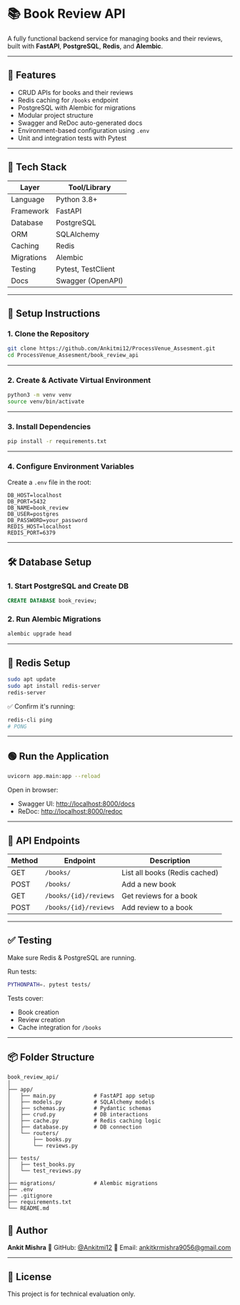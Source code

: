 # 📚 Book Review API

A fully functional backend service for managing books and their reviews, built with **FastAPI**, **PostgreSQL**, **Redis**, and **Alembic**.

---

## 🚀 Features

- CRUD APIs for books and their reviews  
- Redis caching for `/books` endpoint  
- PostgreSQL with Alembic for migrations  
- Modular project structure  
- Swagger and ReDoc auto-generated docs  
- Environment-based configuration using `.env`  
- Unit and integration tests with Pytest  

---

## 🧱 Tech Stack

| Layer      | Tool/Library       |
|------------|--------------------|
| Language   | Python 3.8+        |
| Framework  | FastAPI            |
| Database   | PostgreSQL         |
| ORM        | SQLAlchemy         |
| Caching    | Redis              |
| Migrations | Alembic            |
| Testing    | Pytest, TestClient |
| Docs       | Swagger (OpenAPI)  |

---

## 🔧 Setup Instructions

### 1. Clone the Repository

```bash
git clone https://github.com/Ankitmi12/ProcessVenue_Assesment.git
cd ProcessVenue_Assesment/book_review_api
```

---

### 2. Create & Activate Virtual Environment

```bash
python3 -m venv venv
source venv/bin/activate
```

---

### 3. Install Dependencies

```bash
pip install -r requirements.txt
```

---

### 4. Configure Environment Variables

Create a `.env` file in the root:

```dotenv
DB_HOST=localhost
DB_PORT=5432
DB_NAME=book_review
DB_USER=postgres
DB_PASSWORD=your_password
REDIS_HOST=localhost
REDIS_PORT=6379
```

---

## 🛠 Database Setup

### 1. Start PostgreSQL and Create DB

```sql
CREATE DATABASE book_review;
```

### 2. Run Alembic Migrations

```bash
alembic upgrade head
```

---

## 🔁 Redis Setup

```bash
sudo apt update
sudo apt install redis-server
redis-server
```

✅ Confirm it's running:

```bash
redis-cli ping
# PONG
```

---

## 🟢 Run the Application

```bash
uvicorn app.main:app --reload
```

Open in browser:

* Swagger UI: [http://localhost:8000/docs](http://localhost:8000/docs)
* ReDoc: [http://localhost:8000/redoc](http://localhost:8000/redoc)

---

## 🔗 API Endpoints

| Method | Endpoint              | Description                   |
| ------ | --------------------- | ----------------------------- |
| GET    | `/books/`             | List all books (Redis cached) |
| POST   | `/books/`             | Add a new book                |
| GET    | `/books/{id}/reviews` | Get reviews for a book        |
| POST   | `/books/{id}/reviews` | Add review to a book          |

---

## ✅ Testing

Make sure Redis & PostgreSQL are running.

Run tests:

```bash
PYTHONPATH=. pytest tests/
```

Tests cover:

* Book creation
* Review creation
* Cache integration for `/books`

---

## 📦 Folder Structure

```
book_review_api/
│
├── app/
│   ├── main.py            # FastAPI app setup
│   ├── models.py          # SQLAlchemy models
│   ├── schemas.py         # Pydantic schemas
│   ├── crud.py            # DB interactions
│   ├── cache.py           # Redis caching logic
│   ├── database.py        # DB connection
│   └── routers/
│       ├── books.py
│       └── reviews.py
│
├── tests/
│   ├── test_books.py
│   └── test_reviews.py
│
├── migrations/            # Alembic migrations
├── .env
├── .gitignore
├── requirements.txt
└── README.md
```


## 🧠 Author

**Ankit Mishra**
💼 GitHub: [@Ankitmi12](https://github.com/Ankitmi12)
📧 Email: [ankitkrmishra9056@gmail.com](mailto:ankitkrmishra9056@gmail.com)

---

## 📌 License

This project is for technical evaluation only.
